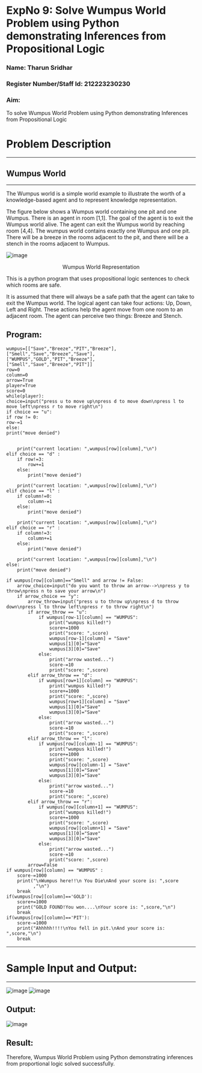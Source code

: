 <h1>ExpNo 9: Solve Wumpus World Problem using Python demonstrating Inferences from Propositional Logic</h1> 
<h3>Name: Tharun Sridhar                      </h3>
<h3>Register Number/Staff Id: 212223230230               </h3>
<H3>Aim:</H3>
<p>
    To solve  Wumpus World Problem using Python demonstrating Inferences from Propositional Logic
</p>
<h1>Problem Description</h1>
<hr>
<h2>Wumpus World</h2>
<hr>
The Wumpus world is a simple world example to illustrate the worth of a knowledge-based agent and to represent knowledge representation.

The figure below shows a Wumpus world containing one pit and one Wumpus. There is an agent in room [1,1]. The goal of the agent is to exit the Wumpus world alive. The agent can exit the Wumpus world by reaching room [4,4]. The wumpus world contains exactly one Wumpus and one pit. There will be a breeze in the rooms adjacent to the pit, and there will be a stench in the rooms adjacent to Wumpus.

![image](https://github.com/natsaravanan/19AI405FUNDAMENTALSOFARTIFICIALINTELLIGENCE/assets/87870499/cd6b68dc-c79f-4dcb-8126-04da90d65912)

<center>Wumpus World Representation</center>
<p>
This is a python program that uses propositional logic sentences to check which rooms are safe. 

It is assumed that there will always be a safe path that the agent can take to exit the Wumpus world. The logical agent can take four actions: Up, Down, Left and Right. These actions help the agent move from one room to an adjacent room. The agent can perceive two things: Breeze and Stench.
</p>

## Program: 

```
wumpus=[["Save","Breeze","PIT","Breeze"],
["Smell","Save","Breeze","Save"],
["WUMPUS","GOLD","PIT","Breeze"],
["Smell","Save","Breeze","PIT"]]
row=0
column=0
arrow=True
player=True
score=0
while(player):
choice=input("press u to move up\npress d to move down\npress l to move left\npress r to move right\n")
if choice == "u":
if row != 0:
row-=1
else:
print("move denied")


    print("current location: ",wumpus[row][column],"\n")
elif choice == "d" :
    if row!=3:
        row+=1
    else:
        print("move denied")
    
    print("current location: ",wumpus[row][column],"\n")
elif choice == "l" :
    if column!=0:
        column-=1
    else:
        print("move denied")
    
    print("current location: ",wumpus[row][column],"\n")
elif choice == "r" :
    if column!=3:
        column+=1
    else:
        print("move denied")
    
    print("current location: ",wumpus[row][column],"\n")
else:
    print("move denied")

if wumpus[row][column]=="Smell" and arrow != False:
    arrow_choice=input("do you want to throw an arrow-->\npress y to throw\npress n to save your arrow\n")
    if arrow_choice == "y":
        arrow_throw=input("press u to throw up\npress d to throw down\npress l to throw left\npress r to throw right\n")
        if arrow_throw == "u":
            if wumpus[row-1][column] == "WUMPUS":
                print("wumpus killed!")
                score+=1000
                print("score: ",score)
                wumpus[row-1][column] = "Save"
                wumpus[1][0]="Save"
                wumpus[3][0]="Save"
            else:
                print("arrow wasted...")
                score-=10
                print("score: ",score)
        elif arrow_throw == "d":
            if wumpus[row+1][column] == "WUMPUS":
                print("wumpus killed!")
                score+=1000
                print("score: ",score)
                wumpus[row+1][column] = "Save"
                wumpus[1][0]="Save"
                wumpus[3][0]="Save"
            else:
                print("arrow wasted...")
                score-=10
                print("score: ",score)
        elif arrow_throw == "l":
            if wumpus[row][column-1] == "WUMPUS":
                print("wumpus killed!")
                score+=1000
                print("score: ",score)
                wumpus[row][column-1] = "Save"
                wumpus[1][0]="Save"
                wumpus[3][0]="Save"
            else:
                print("arrow wasted...")
                score-=10
                print("score: ",score)
        elif arrow_throw == "r":
            if wumpus[row][column+1] == "WUMPUS":
                print("wumpus killed!")
                score+=1000
                print("score: ",score)
                wumpus[row][column+1] = "Save"
                wumpus[1][0]="Save"
                wumpus[3][0]="Save"
            else:
                print("arrow wasted...")
                score-=10
                print("score: ",score)             
        arrow=False
if wumpus[row][column] == "WUMPUS" :
    score-=1000
    print("\nWumpus here!!\n You Die\nAnd your score is: ",score
          ,"\n")
    break
if(wumpus[row][column]=='GOLD'):
    score+=1000
    print("GOLD FOUND!You won....\nYour score is: ",score,"\n")
    break
if(wumpus[row][column]=='PIT'):
    score-=1000
    print("Ahhhhh!!!!\nYou fell in pit.\nAnd your score is: ",score,"\n")
    break
```

<hr>
<h1>Sample Input and Output:</h1>
<hr>

![image](https://github.com/natsaravanan/19AI405FUNDAMENTALSOFARTIFICIALINTELLIGENCE/assets/87870499/8696111a-a4a7-47cb-ba4b-43a4ef88573f)
![image](https://github.com/natsaravanan/19AI405FUNDAMENTALSOFARTIFICIALINTELLIGENCE/assets/87870499/4be5bf06-79fa-4fa0-9334-38a33f06060b)

## Output:
![image](https://github.com/user-attachments/assets/59a0f76b-3701-4585-8a0d-cc81b10c8817)

## Result:
Therefore, Wumpus World Problem using Python demonstrating inferences from proportional logic solved successfully.
